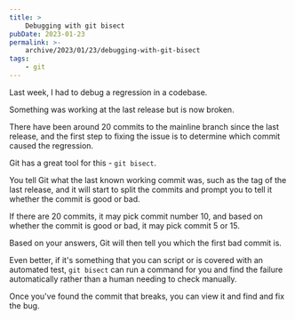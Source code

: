 ```yaml
---
title: >
    Debugging with git bisect
pubDate: 2023-01-23
permalink: >-
    archive/2023/01/23/debugging-with-git-bisect
tags:
    - git
---
```


Last week, I had to debug a regression in a codebase.

Something was working at the last release but is now broken.

There have been around 20 commits to the mainline branch since the last release, and the first step to fixing the issue is to determine which commit caused the regression.

Git has a great tool for this - `git bisect`.

You tell Git what the last known working commit was, such as the tag of the last release, and it will start to split the commits and prompt you to tell it whether the commit is good or bad.

If there are 20 commits, it may pick commit number 10, and based on whether the commit is good or bad, it may pick commit 5 or 15.

Based on your answers, Git will then tell you which the first bad commit is.

Even better, if it's something that you can script or is covered with an automated test, `git bisect` can run a command for you and find the failure automatically rather than a human needing to check manually.

Once you've found the commit that breaks, you can view it and find and fix the bug.

